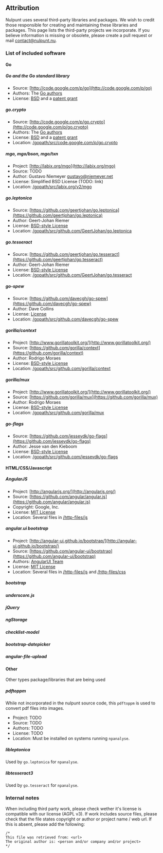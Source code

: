 ## Attribution
Nulpunt uses several third-party libraries and packages. We wish to credit those responsible for creating and maintaining these libraries and packages.
This page lists the third-party projects we incorporate. If you believe information is missing or obsolete, please create a pull request or mail contact@nulpunt.nu.

### List of included software
#### Go
##### Go and the Go standard library
 - Source: [http://code.google.com/p/go](http://code.google.com/p/go)
 - Authors: The [Go authors](http://code.google.com/p/go/source/browse/AUTHORS)
 - License: [BSD](http://code.google.com/p/go/source/browse/LICENSE) and a [patent grant](http://code.google.com/p/go/source/browse/PATENTS)

##### go.crypto
 - Source: [http://code.google.com/p/go.crypto](http://code.google.com/p/go.crypto)
 - Authors: The [Go authors](http://code.google.com/p/go/source/browse/AUTHORS)
 - License: [BSD](http://code.google.com/p/go/source/browse/LICENSE) and a [patent grant](http://code.google.com/p/go/source/browse/PATENTS)
 - Location: [/gopath/src/code.google.com/p/go.crypto](/gopath/src/code.google.com/p/go.crypto)

##### mgo, mgo/bson, mgo/txn
 - Project: [http://labix.org/mgo](http://labix.org/mgo)
 - Source: TODO
 - Author: Gustavo Niemeyer <gustavo@niemeyer.net>
 - License: Simplified BSD License (TODO: link)
 - Location: [/gopath/src/labix.org/v2/mgo](/gopath/src/labix.org/v2/mgo)

##### go.leptonica
 - Source: [https://github.com/geertjohan/go.leptonica](https://github.com/geertjohan/go.leptonica)
 - Author: Geert-Johan Riemer
 - License: [BSD-style License](https://github.com/GeertJohan/go.leptonica/blob/master/LICENSE)
 - Location: [/gopath/src/github.com/GeertJohan/go.leptonica](/gopath/src/github.com/GeertJohan/go.leptonica)

##### go.tesseract
 - Source: [https://github.com/geertjohan/go.tesseract](https://github.com/geertjohan/go.tesseract)
 - Author: Geert-Johan Riemer
 - License: [BSD-style License](https://github.com/GeertJohan/go.tesseract/blob/master/LICENSE)
 - Location: [/gopath/src/github.com/GeertJohan/go.tesseract](/gopath/src/github.com/GeertJohan/go.tesseract)

##### go-spew
 - Source: [https://github.com/davecgh/go-spew](https://github.com/davecgh/go-spew)
 - Author: Dave Collins
 - License: [License](https://github.com/davecgh/go-spew/blob/master/LICENSE)
 - Location: [/gopath/src/github.com/davecgh/go-spew](/gopath/src/github.com/davecgh/go-spew)

##### gorilla/context
 - Project: [http://www.gorillatoolkit.org/](http://www.gorillatoolkit.org/)
 - Source: [https://github.com/gorilla/context](https://github.com/gorilla/context)
 - Author: Rodrigo Moraes
 - License: [BSD-style License](https://github.com/gorilla/context/blob/master/LICENSE)
 - Location: [/gopath/src/github.com/gorilla/context](/gopath/src/github.com/gorilla/context)

##### gorilla/mux
 - Project: [http://www.gorillatoolkit.org/](http://www.gorillatoolkit.org/)
 - Source: [https://github.com/gorilla/mux](https://github.com/gorilla/mux)
 - Author: Rodrigo Moraes
 - License: [BSD-style License](https://github.com/gorilla/mux/blob/master/LICENSE)
 - Location: [/gopath/src/github.com/gorilla/mux](/gopath/src/github.com/gorilla/mux)

##### go-flags
 - Source: [https://github.com/jessevdk/go-flags](https://github.com/jessevdk/go-flags)
 - Author: Jesse van den Kieboom
 - License: [BSD-style License](https://github.com/jessevdk/go-flags/blob/master/LICENSE)
 - Location: [/gopath/src/github.com/jessevdk/go-flags](/gopath/src/github.com/jessevdk/go-flags)

#### HTML/CSS/Javascript
##### AngularJS
 - Project: [http://angularjs.org/](http://angularjs.org/)
 - Source: [https://github.com/angular/angular.js](https://github.com/angular/angular.js)
 - Copyright: Google, Inc.
 - License: [MIT License](https://github.com/angular/angular.js/blob/master/LICENSE)
 - Location: Several files in [/http-files/js](/http-files/js)

##### angular.ui bootstrap
 - Project: [http://angular-ui.github.io/bootstrap/](http://angular-ui.github.io/bootstrap/)
 - Source: [https://github.com/angular-ui/bootstrap](https://github.com/angular-ui/bootstrap)
 - Authors: [AngularUI Team](https://github.com/organizations/angular-ui/teams/291112)
 - License: [MIT License](https://github.com/angular-ui/bootstrap/blob/master/LICENSE)
 - Location: Several files in [/http-files/js](/http-files/js) and [/http-files/css](/http-files/css)

##### bootstrap

##### underscore.js

##### jQuery

##### ngStorage

##### checklist-model

##### bootstrap-datepicker

##### angular-file-upload

#### Other
Other types package/libraries that are being used

##### pdftoppm
While not incorporated in the nulpunt source code, this `pdftoppm` is used to convert pdf files into images.
 - Project: TODO
 - Source: TODO
 - Authors: TODO
 - License: TODO
 - Location: Must be installed on systems running `npanalyse`.

##### libleptonica
Used by `go.leptonica` for `npanalyse`.

##### libtesseract3
Used by `go.tesseract` for `npanalyse`.

### Internal notes
When including third party work, please check wether it's license is compatible with our license (AGPL v3).
If work includes source files, please check that the file states copyright or author or project name / web url. If this is absent, please add the following:
```
/*
This file was retrieved from: <url>
The original author is: <person and/or company and/or project>
*/
```